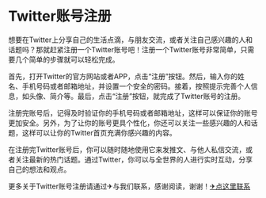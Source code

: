 # Twitter账号注册

想要在Twitter上分享自己的生活点滴，与朋友交流，或者关注自己感兴趣的人和话题吗？那就赶紧注册一个Twitter账号吧！注册一个Twitter账号非常简单，只需要几个简单的步骤就可以轻松完成。

首先，打开Twitter的官方网站或者APP，点击“注册”按钮。然后，输入你的姓名、手机号码或者邮箱地址，并设置一个安全的密码。接着，按照提示完善个人信息，如头像、简介等。最后，点击“注册”按钮，就完成了Twitter账号的注册。

注册完账号后，记得及时验证你的手机号码或者邮箱地址，这样可以保证你的账号更加安全。另外，为了让你的账号更具个性化，你还可以关注一些感兴趣的人和话题，这样可以让你的Twitter首页充满你感兴趣的内容。

在注册完Twitter账号后，你可以随时随地使用它来发推文、与他人私信交流，或者关注最新的热门话题。通过Twitter，你可以与全世界的人进行实时互动，分享自己的想法和观点。

更多关于Twitter账号注册请通过✈与我们联系，感谢阅读，谢谢！[✈点这里联系](https://ss.k02.cc)